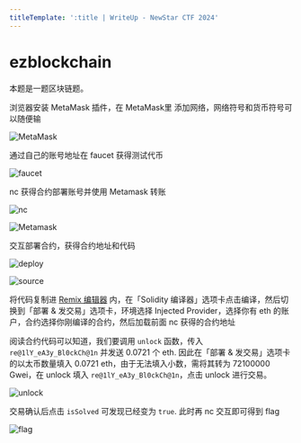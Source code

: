 ```yaml
---
titleTemplate: ':title | WriteUp - NewStar CTF 2024'
---
```


# ezblockchain

本题是一题区块链题。

浏览器安装 MetaMask 插件，在 MetaMask里 添加网络，网络符号和货币符号可以随便输

![MetaMask](/assets/images/wp/2024/week4/ezblockchain_1.png)

通过自己的账号地址在 faucet 获得测试代币

![faucet](/assets/images/wp/2024/week4/ezblockchain_2.png)

nc 获得合约部署账号并使用 Metamask 转账

![nc](/assets/images/wp/2024/week4/ezblockchain_3.png)

![Metamask](/assets/images/wp/2024/week4/ezblockchain_4.png)

交互部署合约，获得合约地址和代码

![deploy](/assets/images/wp/2024/week4/ezblockchain_5.png)

![source](/assets/images/wp/2024/week4/ezblockchain_6.png)

将代码复制进 [Remix 编辑器](https://remix.ethereum.org) 内，在「Solidity 编译器」选项卡点击编译，然后切换到「部署 & 发交易」选项卡，环境选择 Injected Provider，选择你有 eth 的账户，合约选择你刚编译的合约，然后加载前面 nc 获得的合约地址

阅读合约代码可以知道，我们要调用 `unlock` 函数，传入 `re@1lY_eA3y_Bl0ckCh@1n` 并发送 0.0721 个 eth. 因此在「部署 & 发交易」选项卡的以太币数量填入 0.0721 eth，由于无法填入小数，需将其转为 72100000 Gwei，在 unlock 填入 `re@1lY_eA3y_Bl0ckCh@1n`，点击 unlock 进行交易。

![unlock](/assets/images/wp/2024/week4/ezblockchain_7.png)

交易确认后点击 `isSolved` 可发现已经变为 `true`. 此时再 nc 交互即可得到 flag

![flag](/assets/images/wp/2024/week4/ezblockchain_8.png)
